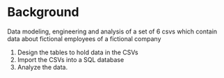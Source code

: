 # Background

Data modeling, engineering and analysis of a set of 6 csvs which contain data about fictional employees of a fictional company
1. Design the tables to hold data in the CSVs
2. Import the CSVs into a SQL database
3. Analyze the data. 
